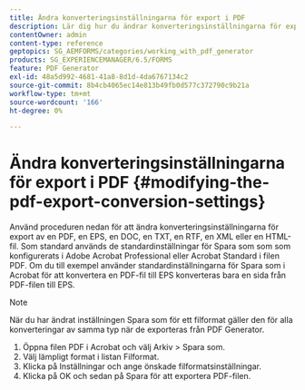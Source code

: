 ```yaml
---
title: Ändra konverteringsinställningarna för export i PDF
description: Lär dig hur du ändrar konverteringsinställningarna för export i PDF.
contentOwner: admin
content-type: reference
geptopics: SG_AEMFORMS/categories/working_with_pdf_generator
products: SG_EXPERIENCEMANAGER/6.5/FORMS
feature: PDF Generator
exl-id: 48a5d992-4681-41a8-8d1d-4da6767134c2
source-git-commit: 8b4cb4065ec14e813b49fb0d577c372790c9b21a
workflow-type: tm+mt
source-wordcount: '166'
ht-degree: 0%

---
```


# Ändra konverteringsinställningarna för export i PDF {#modifying-the-pdf-export-conversion-settings}

Använd proceduren nedan för att ändra konverteringsinställningarna för export av en PDF, en EPS, en DOC, en TXT, en RTF, en XML eller en HTML-fil. Som standard används de standardinställningar för Spara som som som konfigurerats i Adobe Acrobat Professional eller Acrobat Standard i filen PDF. Om du till exempel använder standardinställningarna för Spara som i Acrobat för att konvertera en PDF-fil till EPS konverteras bara en sida från PDF-filen till EPS.

>[!NOTE]
>
>När du har ändrat inställningen Spara som för ett filformat gäller den för alla konverteringar av samma typ när de exporteras från PDF Generator.

1. Öppna filen PDF i Acrobat och välj Arkiv > Spara som.
1. Välj lämpligt format i listan Filformat.
1. Klicka på Inställningar och ange önskade filformatsinställningar.
1. Klicka på OK och sedan på Spara för att exportera PDF-filen.
